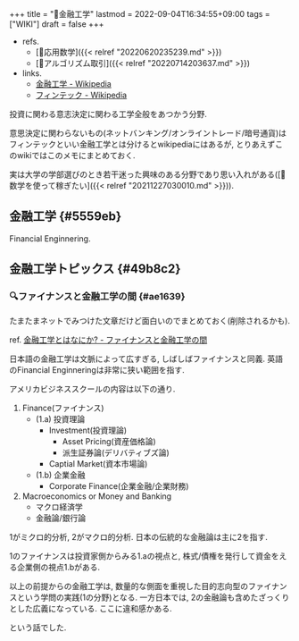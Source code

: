 +++
title = "📝金融工学"
lastmod = 2022-09-04T16:34:55+09:00
tags = ["WIKI"]
draft = false
+++

-   refs.
    -   [📝応用数学]({{< relref "20220620235239.md" >}})
    -   [📝アルゴリズム取引]({{< relref "20220714203637.md" >}})
-   links.
    -   [金融工学 - Wikipedia](https://ja.wikipedia.org/wiki/%E9%87%91%E8%9E%8D%E5%B7%A5%E5%AD%A6)
    -   [フィンテック - Wikipedia](https://ja.wikipedia.org/wiki/%E3%83%95%E3%82%A3%E3%83%B3%E3%83%86%E3%83%83%E3%82%AF)

投資に関わる意志決定に関わる工学全般をあつかう分野.

意思決定に関わらないもの(ネットバンキング/オンライントレード/暗号通貨)はフィンテックといい金融工学とは分けるとwikipediaにはあるが, とりあえずこのwikiではこのメモにまとめておく.

実は大学の学部選びのとき若干迷った興味のある分野であり思い入れがある([🦊数学を使って稼ぎたい]({{< relref "20211227030010.md" >}})).


## 金融工学 {#5559eb}

Financial Enginnering.


## 金融工学トピックス {#49b8c2}


### 🔍ファイナンスと金融工学の間 {#ae1639}

たまたまネットでみつけた文章だけど面白いのでまとめておく(削除されるかも).

ref. [金融工学とはなにか? - ファイナンスと金融工学の間](https://www.ier.hit-u.ac.jp/~iwaisako/essays/WhatFE.htm)

日本語の金融工学は文脈によって広すぎる, しばしばファイナンスと同義. 英語のFinancial Enginneringは非常に狭い範囲を指す.

アメリカビジネススクールの内容は以下の通り.

1.  Finance(ファイナンス)
    -   (1.a) 投資理論
        -   Investment(投資理論)
            -   Asset Pricing(資産価格論)
            -   派生証券論(デリバティブズ論)
        -   Captial Market(資本市場論)
    -   (1.b) 企業金融
        -   Corporate Finance(企業金融/企業財務)
2.  Macroeconomics or Money and Banking
    -   マクロ経済学
    -   金融論/銀行論

1がミクロ的分析, 2がマクロ的分析. 日本の伝統的な金融論は主に2を指す.

1のファイナンスは投資家側からみる1.aの視点と, 株式/債権を発行して資金をえる企業側の視点1.bがある.

以上の前提からの金融工学は, 数量的な側面を重視した目的志向型のファイナンスという学問の実践(1の分野)となる. 一方日本では, 2の金融論も含めたざっくりとした広義になっている. ここに違和感かある.

という話でした.
